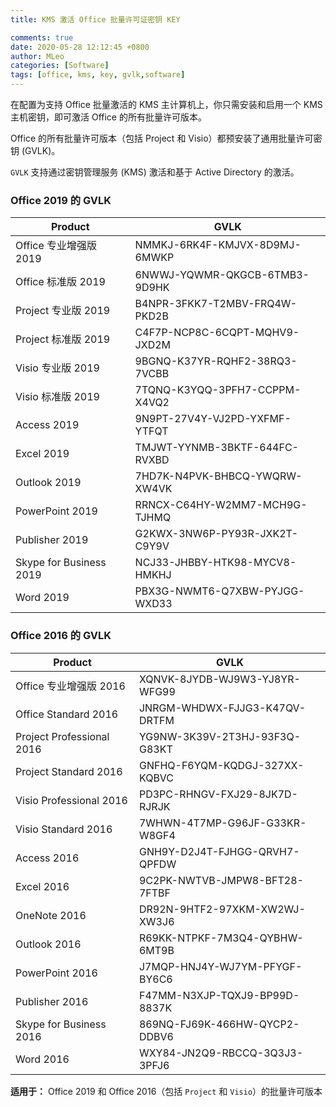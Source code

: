 ```yaml
---
title: KMS 激活 Office 批量许可证密钥 KEY

comments: true
date: 2020-05-28 12:12:45 +0800
author: MLeo
categories: [Software] 
tags: [office, kms, key, gvlk,software]
---
```


在配置为支持 Office 批量激活的 KMS 主计算机上，你只需安装和启用一个 KMS 主机密钥，即可激活 Office 的所有批量许可版本。  

Office 的所有批量许可版本（包括 Project 和 Visio）都预安装了通用批量许可密钥 (GVLK)。  

`GVLK` 支持通过密钥管理服务 (KMS) 激活和基于 Active Directory 的激活。  

### Office 2019 的 GVLK  

|Product| GVLK|
|--|--|
|Office 专业增强版 2019|NMMKJ-6RK4F-KMJVX-8D9MJ-6MWKP|
|Office 标准版 2019|6NWWJ-YQWMR-QKGCB-6TMB3-9D9HK|
|Project 专业版 2019|B4NPR-3FKK7-T2MBV-FRQ4W-PKD2B|
|Project 标准版 2019|C4F7P-NCP8C-6CQPT-MQHV9-JXD2M|
|Visio 专业版 2019|9BGNQ-K37YR-RQHF2-38RQ3-7VCBB|
|Visio 标准版 2019|7TQNQ-K3YQQ-3PFH7-CCPPM-X4VQ2|
|Access 2019|9N9PT-27V4Y-VJ2PD-YXFMF-YTFQT|
|Excel 2019|TMJWT-YYNMB-3BKTF-644FC-RVXBD|
|Outlook 2019|7HD7K-N4PVK-BHBCQ-YWQRW-XW4VK|
|PowerPoint 2019|RRNCX-C64HY-W2MM7-MCH9G-TJHMQ|
|Publisher 2019|G2KWX-3NW6P-PY93R-JXK2T-C9Y9V|
|Skype for Business 2019|NCJ33-JHBBY-HTK98-MYCV8-HMKHJ|
|Word 2019|PBX3G-NWMT6-Q7XBW-PYJGG-WXD33|

### Office 2016 的 GVLK

|Product| GVLK|
|--|--|
|Office 专业增强版 2016|XQNVK-8JYDB-WJ9W3-YJ8YR-WFG99|
|Office Standard 2016|JNRGM-WHDWX-FJJG3-K47QV-DRTFM|
|Project Professional 2016|YG9NW-3K39V-2T3HJ-93F3Q-G83KT|
|Project Standard 2016|GNFHQ-F6YQM-KQDGJ-327XX-KQBVC|
|Visio Professional 2016|PD3PC-RHNGV-FXJ29-8JK7D-RJRJK|
|Visio Standard 2016|7WHWN-4T7MP-G96JF-G33KR-W8GF4|
|Access 2016|GNH9Y-D2J4T-FJHGG-QRVH7-QPFDW|
|Excel 2016|9C2PK-NWTVB-JMPW8-BFT28-7FTBF|
|OneNote 2016|DR92N-9HTF2-97XKM-XW2WJ-XW3J6|
|Outlook 2016|R69KK-NTPKF-7M3Q4-QYBHW-6MT9B|
|PowerPoint 2016|J7MQP-HNJ4Y-WJ7YM-PFYGF-BY6C6|
|Publisher 2016|F47MM-N3XJP-TQXJ9-BP99D-8837K|
|Skype for Business 2016|869NQ-FJ69K-466HW-QYCP2-DDBV6|
|Word 2016|WXY84-JN2Q9-RBCCQ-3Q3J3-3PFJ6|

**适用于：** Office 2019 和 Office 2016（包括 `Project` 和 `Visio`）的批量许可版本
